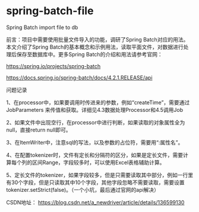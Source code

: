 # spring-batch-file
Spring Batch import file to db

前言：项目中需要使用批量文件导入的功能，调研了Spring Batch对应的用法。本文介绍了Spring Batch的基本概念和示例用法，读取平面文件，对数据进行处理后保存至数据库中。更多Spring Batch的介绍和用法请参考官网：

https://spring.io/projects/spring-batch

https://docs.spring.io/spring-batch/docs/4.2.1.RELEASE/api

问题记录

1、在processor中，如果要调用时传进来的参数，例如“createTime”，需要通过JobParameters 来传值和获取。详细见4.3数据处理Processor和4.5调用Job

2、如果文件中出现空行，在processor中进行判断，如果读取的对象属性全为null，直接return null即可。

3、在ItemWriter中，注意sql的写法，以及参数的占位符，需要用“:属性名”。

4、在配置tokenizer时，文件有定长和分隔符的区分，如果是定长文件，需要计算每个列的区间Range，字段较多时，可以使用Excel表格辅助计算。

5、定长文件的tokenizer，如果字段较多，但是只需要读取其中部分，例如一行里有30个字段，但是只读取其中10个字段，其他字段忽略不需要读取，需要设置 tokenizer.setStrict(false)。（一个小坑，最后通过官网的api解决）


CSDN地址：
https://blog.csdn.net/a_newdriver/article/details/136599130
